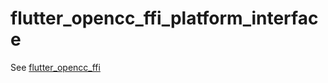 # flutter_opencc_ffi_platform_interface

See [flutter_opencc_ffi](https://github.com/dolphinxx/flutter_opencc_ffi/tree/master/flutter_opencc_ffi)